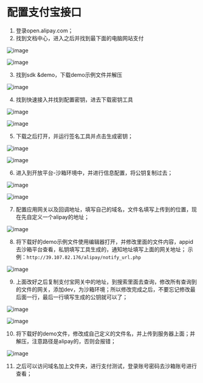 # 配置支付宝接口
1. 登录open.alipay.com；
2. 找到文档中心，进入之后并找到最下面的电脑网站支付

![image](./images/配置支付宝接口-01.png)


![image](./images/配置支付宝接口-02.png)

3. 找到sdk &demo，下载demo示例文件并解压

![image](./images/配置支付宝接口-03.png)

4. 找到快速接入并找到配置密钥，进去下载密钥工具

![image](./images/配置支付宝接口-04.png)


![image](./images/配置支付宝接口-05.png)


5. 下载之后打开，并运行签名工具并点击生成密钥；

![image](./images/配置支付宝接口-06.png)


![image](./images/配置支付宝接口-07.png)

6. 进入到开放平台-沙箱环境中，并进行信息配置，将公钥复制过去；

![image](./images/配置支付宝接口-08.png)


![image](./images/配置支付宝接口-09.png)


7. 配置应用网关以及回调地址，填写自己的域名，文件名填写上传到的位置，现在先自定义一个alipay的地址；

![image](./images/配置支付宝接口-10.png)

8. 将下载好的demo示例文件使用编辑器打开，并修改里面的文件内容，appid去沙箱平台查看，私钥填写工具生成的，通知地址填写上面的网关地址；
示例：`http://39.107.82.176/alipay/notify_url.php`

![image](./images/配置支付宝接口-11.png)

9. 上面改好之后复制支付宝网关中的地址，到搜索里面去查询，修改所有查询到的文件的网关，添加dev，为沙箱环境；所以修改完成之后，不要忘记修改最后面一行，最后一行填写生成的公钥就可以了；

![image](./images/配置支付宝接口-12.png)


![image](./images/配置支付宝接口-13.png)

10. 将下载好的demo文件，修改成自己定义的文件名，并上传到服务器上面；并解压，注意路径是alipay的，否则会报错；

![image](./images/配置支付宝接口-14.png)

11. 之后可以访问域名加上文件夹，进行支付测试，登录账号密码去沙箱账号进行查看；